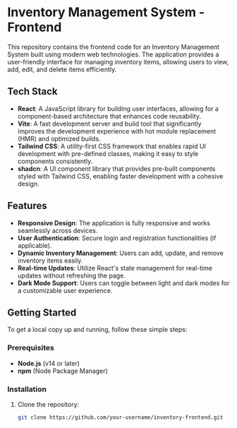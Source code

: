 # Inventory Management System - Frontend

This repository contains the frontend code for an Inventory Management System built using modern web technologies. The application provides a user-friendly interface for managing inventory items, allowing users to view, add, edit, and delete items efficiently.

## Tech Stack

- **React**: A JavaScript library for building user interfaces, allowing for a component-based architecture that enhances code reusability.
- **Vite**: A fast development server and build tool that significantly improves the development experience with hot module replacement (HMR) and optimized builds.
- **Tailwind CSS**: A utility-first CSS framework that enables rapid UI development with pre-defined classes, making it easy to style components consistently.
- **shadcn**: A UI component library that provides pre-built components styled with Tailwind CSS, enabling faster development with a cohesive design.

## Features

- **Responsive Design**: The application is fully responsive and works seamlessly across devices.
- **User Authentication**: Secure login and registration functionalities (if applicable).
- **Dynamic Inventory Management**: Users can add, update, and remove inventory items easily.
- **Real-time Updates**: Utilize React's state management for real-time updates without refreshing the page.
- **Dark Mode Support**: Users can toggle between light and dark modes for a customizable user experience.

## Getting Started

To get a local copy up and running, follow these simple steps:

### Prerequisites

- **Node.js** (v14 or later)
- **npm** (Node Package Manager)

### Installation

1. Clone the repository:
   ```bash
   git clone https://github.com/your-username/inventory-frontend.git

